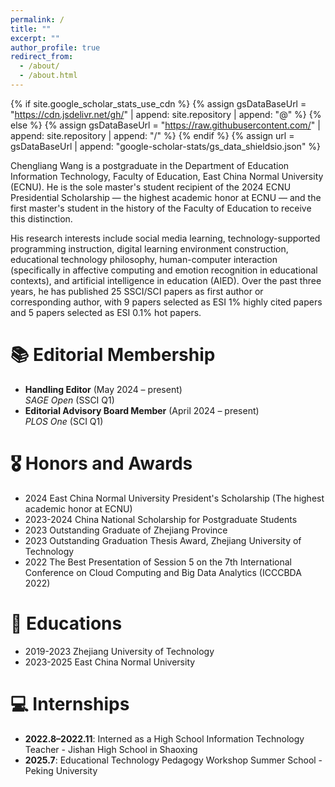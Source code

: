 ```yaml
---
permalink: /
title: ""
excerpt: ""
author_profile: true
redirect_from: 
  - /about/
  - /about.html
---
```


{% if site.google_scholar_stats_use_cdn %}
{% assign gsDataBaseUrl = "https://cdn.jsdelivr.net/gh/" | append: site.repository | append: "@" %}
{% else %}
{% assign gsDataBaseUrl = "https://raw.githubusercontent.com/" | append: site.repository | append: "/" %}
{% endif %}
{% assign url = gsDataBaseUrl | append: "google-scholar-stats/gs_data_shieldsio.json" %}

<span class='anchor' id='about-me'></span>

Chengliang Wang is a postgraduate in the Department of Education Information Technology, Faculty of Education, East China Normal University (ECNU). He is the sole master's student recipient of the 2024 ECNU Presidential Scholarship — the highest academic honor at ECNU — and the first master's student in the history of the Faculty of Education to receive this distinction.

His research interests include social media learning, technology-supported programming instruction, digital learning environment construction, educational technology philosophy, human-computer interaction (specifically in affective computing and emotion recognition in educational contexts), and artificial intelligence in education (AIED). Over the past three years, he has published 25 SSCI/SCI papers as first author or corresponding author, with 9 papers selected as ESI 1% highly cited papers and 5 papers selected as ESI 0.1% hot papers.

# 📚 Editorial Membership

- **Handling Editor** (May 2024 – present)  
  *SAGE Open* (SSCI Q1)
- **Editorial Advisory Board Member** (April 2024 – present)  
  *PLOS One* (SCI Q1)

# 🎖 Honors and Awards
- 2024 East China Normal University President's Scholarship (The highest academic honor at ECNU)
- 2023-2024 China National Scholarship for Postgraduate Students
- 2023 Outstanding Graduate of Zhejiang Province
- 2023 Outstanding Graduation Thesis Award, Zhejiang University of Technology
- 2022 The Best Presentation of Session 5 on the 7th International Conference on Cloud Computing and Big Data Analytics (ICCCBDA 2022)

# 📖 Educations
- 2019-2023 Zhejiang University of Technology
- 2023-2025 East China Normal University

# 💻 Internships
- **2022.8–2022.11**: Interned as a High School Information Technology Teacher - Jishan High School in Shaoxing
- **2025.7**: Educational Technology Pedagogy Workshop Summer School - Peking University
